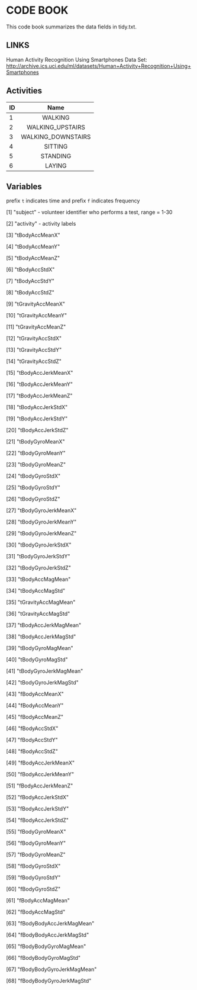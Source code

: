 # CODE BOOK

This code book summarizes the data fields in tidy.txt.

## LINKS
Human Activity Recognition Using Smartphones Data Set:
http://archive.ics.uci.edu/ml/datasets/Human+Activity+Recognition+Using+Smartphones

## Activities
| ID      | Name             |
|---------|:----------------:|
|1        |WALKING           |
|2        |WALKING_UPSTAIRS  |
|3        |WALKING_DOWNSTAIRS|
|4        |SITTING           |
|5        |STANDING          |
|6        |LAYING            |


## Variables
prefix `t` indicates time and prefix `f` indicates frequency


[1] "subject" - volunteer identifier who performs a test, range = 1-30

[2] "activity" - activity labels

[3] "tBodyAccMeanX"

[4] "tBodyAccMeanY"

[5] "tBodyAccMeanZ"

[6] "tBodyAccStdX"

[7] "tBodyAccStdY"

[8] "tBodyAccStdZ"

[9] "tGravityAccMeanX"

[10] "tGravityAccMeanY"

[11] "tGravityAccMeanZ"

[12] "tGravityAccStdX"

[13] "tGravityAccStdY"

[14] "tGravityAccStdZ"

[15] "tBodyAccJerkMeanX"

[16] "tBodyAccJerkMeanY"

[17] "tBodyAccJerkMeanZ"

[18] "tBodyAccJerkStdX"

[19] "tBodyAccJerkStdY"

[20] "tBodyAccJerkStdZ"

[21] "tBodyGyroMeanX"

[22] "tBodyGyroMeanY"

[23] "tBodyGyroMeanZ"

[24] "tBodyGyroStdX"

[25] "tBodyGyroStdY"

[26] "tBodyGyroStdZ"

[27] "tBodyGyroJerkMeanX"

[28] "tBodyGyroJerkMeanY"

[29] "tBodyGyroJerkMeanZ"

[30] "tBodyGyroJerkStdX"

[31] "tBodyGyroJerkStdY"

[32] "tBodyGyroJerkStdZ"

[33] "tBodyAccMagMean"

[34] "tBodyAccMagStd"

[35] "tGravityAccMagMean"

[36] "tGravityAccMagStd"

[37] "tBodyAccJerkMagMean"

[38] "tBodyAccJerkMagStd"

[39] "tBodyGyroMagMean"

[40] "tBodyGyroMagStd"

[41] "tBodyGyroJerkMagMean"

[42] "tBodyGyroJerkMagStd"

[43] "fBodyAccMeanX"

[44] "fBodyAccMeanY"

[45] "fBodyAccMeanZ"

[46] "fBodyAccStdX"

[47] "fBodyAccStdY"

[48] "fBodyAccStdZ"

[49] "fBodyAccJerkMeanX"

[50] "fBodyAccJerkMeanY"

[51] "fBodyAccJerkMeanZ"

[52] "fBodyAccJerkStdX"

[53] "fBodyAccJerkStdY"

[54] "fBodyAccJerkStdZ"

[55] "fBodyGyroMeanX"

[56] "fBodyGyroMeanY"

[57] "fBodyGyroMeanZ"

[58] "fBodyGyroStdX"

[59] "fBodyGyroStdY"

[60] "fBodyGyroStdZ"

[61] "fBodyAccMagMean"

[62] "fBodyAccMagStd"

[63] "fBodyBodyAccJerkMagMean"

[64] "fBodyBodyAccJerkMagStd"

[65] "fBodyBodyGyroMagMean"

[66] "fBodyBodyGyroMagStd"

[67] "fBodyBodyGyroJerkMagMean"

[68] "fBodyBodyGyroJerkMagStd"
